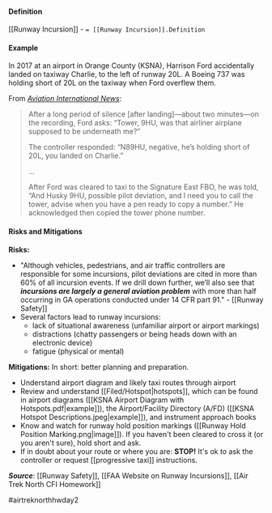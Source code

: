 #### Definition
[[Runway Incursion]] - `= [[Runway Incursion]].Definition`

#### Example
In 2017 at an airport in Orange County (KSNA), Harrison Ford accidentally landed on taxiway Charlie, to the left of runway 20L. A Boeing 737 was holding short of 20L on the taxiway when Ford overflew them.

From *[Aviation International News](https://www.ainonline.com/aviation-news/general-aviation/2017-05-16/faa-opts-out-punishment-harrison-ford-taxiway-landing)*:
> After a long period of silence [after landing]—about two minutes—on the recording, Ford asks: “Tower, 9HU, was that airliner airplane supposed to be underneath me?”
> 
> The controller responded: “N89HU, negative, he’s holding short of 20L, you landed on Charlie.”
> 
> ...
> 
> After Ford was cleared to taxi to the Signature East FBO, he was told, “And Husky 9HU, possible pilot deviation, and I need you to call the tower, advise when you have a pen ready to copy a number.” He acknowledged then copied the tower phone number.

#### Risks and Mitigations
**Risks:**
- "Although vehicles, pedestrians, and air traffic controllers are responsible for some incursions, pilot deviations are cited in more than 60% of all incursion events. If we drill down further, we’ll also see that ***incursions are largely a general aviation problem*** with more than half occurring in GA operations conducted under 14 CFR part 91." - [[Runway Safety]]
- Several factors lead to runway incursions:
	- lack of situational awareness (unfamiliar airport or airport markings)
	- distractions (chatty passengers or being heads down with an electronic device)
	- fatigue (physical or mental)

**Mitigations:**
In short: better planning and preparation.
- Understand airport diagram and likely taxi routes through airport
- Review and understand [[Filed/Hotspot|hotspots]], which can be found in airport diagrams ([[KSNA Airport Diagram with Hotspots.pdf|example]]), the Airport/Facility Directory (A/FD) ([[KSNA Hotspot Descriptions.jpeg|example]]), and instrument approach books
- Know and watch for runway hold position markings ([[Runway Hold Position Marking.png|image]]). If you haven't been cleared to cross it (or you aren't sure), hold short and ask.
- If in doubt about your route or where you are: **STOP!** It's ok to ask the controller or request [[progressive taxi]] instructions.

***Source***: [[Runway Safety]], [[FAA Website on Runway Incursions]], [[Air Trek North CFI Homework]]

#airtreknorthhwday2 